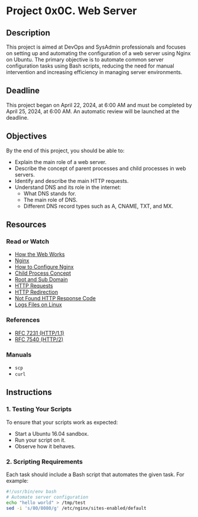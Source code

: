 # Project 0x0C. Web Server

## Description

This project is aimed at DevOps and SysAdmin professionals and focuses on setting up and automating the configuration of a web server using Nginx on Ubuntu. The primary objective is to automate common server configuration tasks using Bash scripts, reducing the need for manual intervention and increasing efficiency in managing server environments.

## Deadline

This project began on April 22, 2024, at 6:00 AM and must be completed by April 25, 2024, at 6:00 AM. An automatic review will be launched at the deadline.

## Objectives

By the end of this project, you should be able to:

- Explain the main role of a web server.
- Describe the concept of parent processes and child processes in web servers.
- Identify and describe the main HTTP requests.
- Understand DNS and its role in the internet:
  - What DNS stands for.
  - The main role of DNS.
  - Different DNS record types such as A, CNAME, TXT, and MX.

## Resources

### Read or Watch

- [How the Web Works](URL)
- [Nginx](URL)
- [How to Configure Nginx](URL)
- [Child Process Concept](URL)
- [Root and Sub Domain](URL)
- [HTTP Requests](URL)
- [HTTP Redirection](URL)
- [Not Found HTTP Response Code](URL)
- [Logs Files on Linux](URL)

### References

- [RFC 7231 (HTTP/1.1)](URL)
- [RFC 7540 (HTTP/2)](URL)

### Manuals

- `scp`
- `curl`

## Instructions

### 1. Testing Your Scripts

To ensure that your scripts work as expected:
- Start a Ubuntu 16.04 sandbox.
- Run your script on it.
- Observe how it behaves.

### 2. Scripting Requirements

Each task should include a Bash script that automates the given task. For example:

```bash
#!/usr/bin/env bash
# Automate server configuration
echo "hello world" > /tmp/test
sed -i 's/80/8080/g' /etc/nginx/sites-enabled/default

